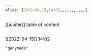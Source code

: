 ```yaml
---
alias: [2022-04-15,14:02,,,,,,,,,,,]
---
```

[[jupiter]]
table of content
```toc
```

[[2022-04-15]] 14:02

```query
"ganymede"
```